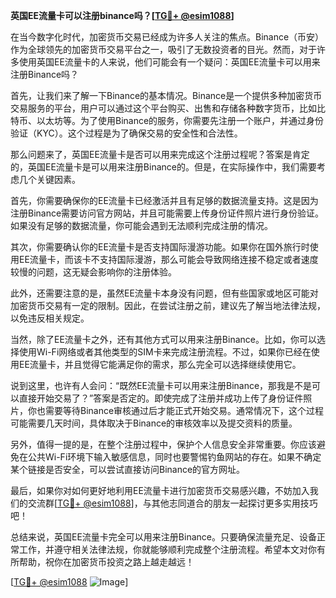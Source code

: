 **英国EE流量卡可以注册binance吗？[[TG💪+ @esim1088](https://t.me/s/esim1088)]**

在当今数字化时代，加密货币交易已经成为许多人关注的焦点。Binance（币安）作为全球领先的加密货币交易平台之一，吸引了无数投资者的目光。然而，对于许多使用英国EE流量卡的人来说，他们可能会有一个疑问：英国EE流量卡可以用来注册Binance吗？

首先，让我们来了解一下Binance的基本情况。Binance是一个提供多种加密货币交易服务的平台，用户可以通过这个平台购买、出售和存储各种数字货币，比如比特币、以太坊等。为了使用Binance的服务，你需要先注册一个账户，并通过身份验证（KYC）。这个过程是为了确保交易的安全性和合法性。

那么问题来了，英国EE流量卡是否可以用来完成这个注册过程呢？答案是肯定的，英国EE流量卡是可以用来注册Binance的。但是，在实际操作中，我们需要考虑几个关键因素。

首先，你需要确保你的EE流量卡已经激活并且有足够的数据流量支持。这是因为注册Binance需要访问官方网站，并且可能需要上传身份证件照片进行身份验证。如果没有足够的数据流量，你可能会遇到无法顺利完成注册的情况。

其次，你需要确认你的EE流量卡是否支持国际漫游功能。如果你在国外旅行时使用EE流量卡，而该卡不支持国际漫游，那么可能会导致网络连接不稳定或者速度较慢的问题，这无疑会影响你的注册体验。

此外，还需要注意的是，虽然EE流量卡本身没有问题，但有些国家或地区可能对加密货币交易有一定的限制。因此，在尝试注册之前，建议先了解当地法律法规，以免违反相关规定。

当然，除了EE流量卡之外，还有其他方式可以用来注册Binance。比如，你可以选择使用Wi-Fi网络或者其他类型的SIM卡来完成注册流程。不过，如果你已经在使用EE流量卡，并且觉得它能满足你的需求，那么完全可以选择继续使用它。

说到这里，也许有人会问：“既然EE流量卡可以用来注册Binance，那我是不是可以直接开始交易了？”答案是否定的。即使完成了注册并成功上传了身份证件照片，你也需要等待Binance审核通过后才能正式开始交易。通常情况下，这个过程可能需要几天时间，具体取决于Binance的审核效率以及提交资料的质量。

另外，值得一提的是，在整个注册过程中，保护个人信息安全非常重要。你应该避免在公共Wi-Fi环境下输入敏感信息，同时也要警惕钓鱼网站的存在。如果不确定某个链接是否安全，可以尝试直接访问Binance的官方网址。

最后，如果你对如何更好地利用EE流量卡进行加密货币交易感兴趣，不妨加入我们的交流群[[TG💪+ @esim1088](https://t.me/s/esim1088)]，与其他志同道合的朋友一起探讨更多实用技巧吧！

总结来说，英国EE流量卡完全可以用来注册Binance。只要确保流量充足、设备正常工作，并遵守相关法律法规，你就能够顺利完成整个注册流程。希望本文对你有所帮助，祝你在加密货币投资之路上越走越远！

[[TG💪+ @esim1088](https://t.me/s/esim1088) ![Image](https://i.postimg.cc/4NQfJmqS/Snipaste-2025-05-13-00-14-12.png)]